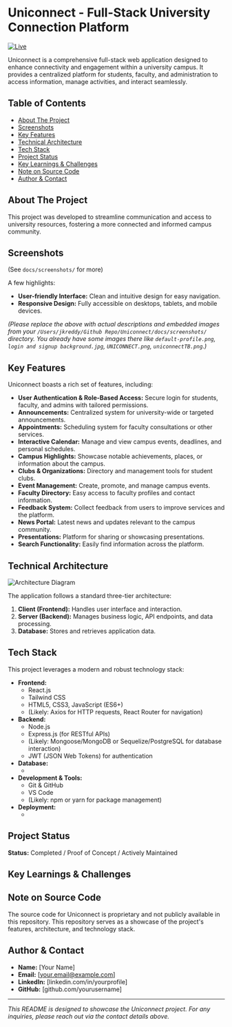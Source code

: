 # Uniconnect - Full-Stack University Connection Platform

[![Live]([https://img.shields.io/badge/Live-Demo-brightgreen?style=for-the-badge])](https://www.uni-connect.live) <!-- TODO: Add your live demo link here -->

Uniconnect is a comprehensive full-stack web application designed to enhance connectivity and engagement within a university campus. It provides a centralized platform for students, faculty, and administration to access information, manage activities, and interact seamlessly.

## Table of Contents
- [About The Project](#about-the-project)
- [Screenshots](#screenshots)
- [Key Features](#key-features)
- [Technical Architecture](#technical-architecture)
- [Tech Stack](#tech-stack)
- [Project Status](#project-status)
- [Key Learnings & Challenges](#key-learnings--challenges)
- [Note on Source Code](#note-on-source-code)
- [Author & Contact](#author--contact)

## About The Project

<!-- TODO: Expand this section with a more detailed overview of Uniconnect. What problem does it solve? Who is the target audience? -->

This project was developed to streamline communication and access to university resources, fostering a more connected and informed campus community.

## Screenshots

<!-- TODO: Add 2-3 compelling screenshots of your application.
     You can embed them directly or link to them in the `docs/screenshots/` folder.
     Example:
     ![Login Page](docs/screenshots/login.png)
     ![Dashboard](docs/screenshots/dashboard.png)
-->
(See `docs/screenshots/` for more)

A few highlights:

*   **User-friendly Interface:** Clean and intuitive design for easy navigation.
*   **Responsive Design:** Fully accessible on desktops, tablets, and mobile devices.

*(Please replace the above with actual descriptions and embedded images from your `/Users/jkreddy/Github Repo/Uniconnect/docs/screenshots/` directory. You already have some images there like `default-profile.png`, `login and signup background.jpg`, `UNICONNECT.png`, `uniconnectTB.png`.)*

## Key Features

Uniconnect boasts a rich set of features, including:

*   **User Authentication & Role-Based Access:** Secure login for students, faculty, and admins with tailored permissions.
*   **Announcements:** Centralized system for university-wide or targeted announcements.
*   **Appointments:** Scheduling system for faculty consultations or other services.
*   **Interactive Calendar:** Manage and view campus events, deadlines, and personal schedules.
*   **Campus Highlights:** Showcase notable achievements, places, or information about the campus.
*   **Clubs & Organizations:** Directory and management tools for student clubs.
*   **Event Management:** Create, promote, and manage campus events.
*   **Faculty Directory:** Easy access to faculty profiles and contact information.
*   **Feedback System:** Collect feedback from users to improve services and the platform.
*   **News Portal:** Latest news and updates relevant to the campus community.
*   **Presentations:** Platform for sharing or showcasing presentations.
*   **Search Functionality:** Easily find information across the platform.

<!-- TODO: Elaborate on 1-2 key features that you are most proud of or that are unique. -->

## Technical Architecture

<!-- TODO: Create a high-level architecture diagram (e.g., using draw.io or similar tool) and save it as `docs/architecture.png`.
     Describe the architecture briefly below.
     Example:
     Uniconnect is built using a client-server architecture. The frontend is a single-page application (SPA) that communicates with a RESTful API backend.
-->

![Architecture Diagram](docs/architecture.png) <!-- Placeholder for your diagram -->

The application follows a standard three-tier architecture:
1.  **Client (Frontend):** Handles user interface and interaction.
2.  **Server (Backend):** Manages business logic, API endpoints, and data processing.
3.  **Database:** Stores and retrieves application data.

## Tech Stack

This project leverages a modern and robust technology stack:

*   **Frontend:**
    *   React.js
    *   Tailwind CSS
    *   HTML5, CSS3, JavaScript (ES6+)
    *   (Likely: Axios for HTTP requests, React Router for navigation)
*   **Backend:**
    *   Node.js
    *   Express.js (for RESTful APIs)
    *   (Likely: Mongoose/MongoDB or Sequelize/PostgreSQL for database interaction)
    *   JWT (JSON Web Tokens) for authentication
*   **Database:**
    *   <!-- TODO: Specify your database (e.g., MongoDB, PostgreSQL, MySQL) -->
*   **Development & Tools:**
    *   Git & GitHub
    *   VS Code
    *   (Likely: npm or yarn for package management)
*   **Deployment:**
    *   <!-- TODO: Specify your deployment platform (e.g., Heroku, AWS, Vercel, Netlify) -->

<!-- TODO: You can add badges for your tech stack here. Example:
[![React](https://img.shields.io/badge/React-20232A?style=for-the-badge&logo=react&logoColor=61DAFB)](https://reactjs.org/)
[![Node.js](https://img.shields.io/badge/Node.js-339933?style=for-the-badge&logo=nodedotjs&logoColor=white)](https://nodejs.org/)
[![Express.js](https://img.shields.io/badge/Express.js-000000?style=for-the-badge&logo=express&logoColor=white)](https://expressjs.com/)
[![Tailwind CSS](https://img.shields.io/badge/Tailwind_CSS-38B2AC?style=for-the-badge&logo=tailwind-css&logoColor=white)](https://tailwindcss.com/)
-->

## Project Status

<!-- TODO: Update as appropriate -->
**Status:** Completed / Proof of Concept / Actively Maintained

## Key Learnings & Challenges

<!-- TODO: This is a great section to impress recruiters.
     - What were the most significant technical challenges you faced? How did you overcome them?
     - What new technologies or concepts did you learn?
     - What are you most proud of in this project?
     Example:
     - Implementing a secure role-based access control system.
     - Optimizing database queries for performance under load.
     - Learning to integrate third-party APIs for [specific functionality].
-->

## Note on Source Code

The source code for Uniconnect is proprietary and not publicly available in this repository. This repository serves as a showcase of the project's features, architecture, and technology stack.

## Author & Contact

<!-- TODO: Add your name and contact information. -->
- **Name:** [Your Name]
- **Email:** [your.email@example.com]
- **LinkedIn:** [linkedin.com/in/yourprofile]
- **GitHub:** [github.com/yourusername]

---

*This README is designed to showcase the Uniconnect project. For any inquiries, please reach out via the contact details above.*
